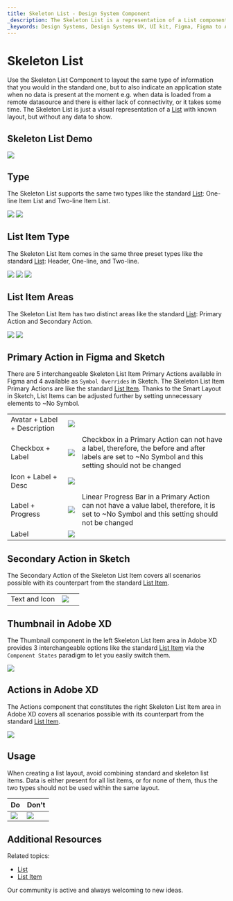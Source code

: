 ```yaml
---
title: Skeleton List - Design System Component
_description: The Skeleton List is a representation of a List component that is shown while data is being loaded in the background to provide content for its items.
_keywords: Design Systems, Design Systems UX, UI kit, Figma, Figma to Angular, Export code from Figma, Figma to HTML, Figma UI kits, Sketch, Ignite UI for Angular, Sketch to Angular, Angular, Angular Design System, Export code from Sketch, Design Kits for Angular, Sketch HTML, Sketch to HTML, Sketch UI kits, Adobe XD, Adobe XD to Angular, Export code from Adobe XD, Adobe XD to HTML, Adobe XD UI kits
---
```


# Skeleton List

Use the Skeleton List Component to layout the same type of information that you would in the standard one, but to also indicate an application state when no data is present at the moment e.g. when data is loaded from a remote datasource and there is either lack of connectivity, or it takes some time. The Skeleton List is just a visual representation of a [List](list.md) with known layout, but without any data to show.

## Skeleton List Demo

<img class="responsive-img" src="../images/list_skeleton_demo.png" srcset="../images/list_skeleton_demo@2x.png 2x" />

## Type

The Skeleton List supports the same two types like the standard [List](list.md): One-line Item List and Two-line Item List. 

<img class="responsive-img" src="../images/list_skeleton_one-line_item.png" srcset="../images/list_skeleton_one-line_item@2x.png 2x" />
<img class="responsive-img" src="../images/list_skeleton_two-line_item.png" srcset="../images/list_skeleton_two-line_item@2x.png 2x" />

## List Item Type

The Skeleton List Item comes in the same three preset types like the standard [List](list.md): Header, One-line, and Two-line.

<img class="responsive-img" src="../images/list_skeleton_item_header.png" srcset="../images/list_skeleton_item_header@2x.png 2x" />
<img class="responsive-img" src="../images/list_skeleton_item_one-line.png" srcset="../images/list_skeleton_item_one-line@2x.png 2x" />
<img class="responsive-img" src="../images/list_skeleton_item_two-line.png" srcset="../images/list_skeleton_item_two-line@2x.png 2x" />

## List Item Areas

The Skeleton List Item has two distinct areas like the standard [List](list.md): Primary Action and Secondary Action.

<img class="responsive-img" src="../images/list_skeleton_item_primary.png" srcset="../images/list_skeleton_item_primary@2x.png 2x" />
<img class="responsive-img" src="../images/list_skeleton_item_secondary.png" srcset="../images/list_skeleton_item_secondary@2x.png 2x" />

## Primary Action in Figma and Sketch

There are 5 interchangeable Skeleton List Item Primary Actions available in Figma and 4 available as `Symbol Overrides` in Sketch. The Skeleton List Item Primary Actions are like the standard [List Item](list-item.md). Thanks to the Smart Layout in Sketch, List Items can be adjusted further by setting unnecessary elements to ~No Symbol.

|                              |                                                                                                  |                                                                                                                                            |
| ---------------------------- | ------------------------------------------------------------------------------------------------ | ------------------------------------------------------------------------------------------------------------------------------------------ |
| Avatar + Label + Description | <img class="responsive-img" src="../images/list_skeleton_item_primary1.png" srcset="../images/list_skeleton_item_primary1@2x.png 2x" />     |                                                                                                                                            |
| Checkbox + Label               | <img class="responsive-img" src="../images/list_skeleton_item_primary2.png" srcset="../images/list_skeleton_item_primary2@2x.png 2x" />   |  Checkbox in a Primary Action can not have a label, therefore, the before and after labels are set to ~No Symbol and this setting should not be changed |
| Icon + Label + Desc | <img class="responsive-img" src="../images/list_skeleton_item_primary3.png" srcset="../images/list_skeleton_item_primary3@2x.png 2x" />   |                                                                                                                                            |
| Label + Progress          | <img class="responsive-img" src="../images/list_skeleton_item_primary4.png" srcset="../images/list_skeleton_item_primary4@2x.png 2x" />   | Linear Progress Bar in a Primary Action can not have a value label, therefore, it is set to ~No Symbol and this setting should not be changed |                                                                                                                                            |
| Label | <img class="responsive-img" src="../images/list_skeleton_item_primary5.png" srcset="../images/list_skeleton_item_primary5@2x.png 2x" />     |                                                                                                                                            |

## Secondary Action in Sketch

The Secondary Action of the Skeleton List Item covers all scenarios possible with its counterpart from the standard [List Item](list-item.md).

|                  |                                                                                                    |                                                                                                                                       |
| ---------------- | -------------------------------------------------------------------------------------------------- | ------------------------------------------------------------------------------------------------------------------------------------- |
| Text and Icon            | <img class="responsive-img" src="../images/list_skeleton_item_secondary3.png" srcset="../images/list_skeleton_item_secondary3@2x.png 2x" /> |                                                                                                                                       |

## Thumbnail in Adobe XD

The Thumbnail component in the left Skeleton List Item area in Adobe XD provides 3 interchangeable options like the standard [List Item](list-item.md) via the `Component States` paradigm to let you easily switch them.

<img class="responsive-img" src="../images/thumbnail_xd_skeleton.png" srcset="../images/thumbnail_xd_skeleton@2x.png 2x" />

## Actions in Adobe XD

The Actions component that constitutes the right Skeleton List Item area in Adobe XD covers all scenarios possible with its counterpart from the standard [List Item](list-item.md).

<img class="responsive-img" src="../images/actions_xd_skeleton.png" srcset="../images/actions_xd_skeleton@2x.png 2x" />

## Usage

When creating a list layout, avoid combining standard and skeleton list items. Data is either present for all list items, or for none of them, thus the two types should not be used within the same layout.

| Do                                                                         | Don't                                                                          |
| -------------------------------------------------------------------------- | ------------------------------------------------------------------------------ |
| <img class="responsive-img" src="../images/list_skeleton_do1.png" srcset="../images/list_skeleton_do1@2x.png 2x" /> | <img class="responsive-img" src="../images/list_skeleton_dont1.png" srcset="../images/list_skeleton_dont1@2x.png 2x" /> |

## Additional Resources

Related topics:

- [List](list.md)
- [List Item](list-item.md)

Our community is active and always welcoming to new ideas.
